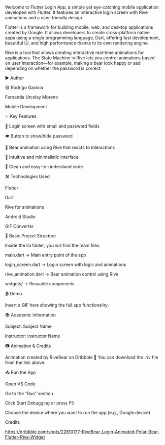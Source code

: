 Welcome to Flutter Login App, a simple yet eye-catching mobile application developed with Flutter.
It features an interactive login screen with Rive animations and a user-friendly design.

Flutter is a framework for building mobile, web, and desktop applications created by Google. It allows developers to create cross-platform native apps using a single programming language, Dart, offering fast development, beautiful UI, and high performance thanks to its own rendering engine.

Rive is a tool that allows creating interactive real-time animations for applications. The State Machine in Rive lets you control animations based on user interaction—for example, making a bear look happy or sad depending on whether the password is correct.

▶️ Author

😄 Rodrigo Gaxiola

Fernanda Urcelay Moreno

Mobile Development

✨ Key Features

🔑 Login screen with email and password fields

👁️ Button to show/hide password

🐻 Bear animation using Rive that reacts to interactions

📱 Intuitive and minimalistic interface

🚀 Clean and easy-to-understand code

🛠️ Technologies Used

Flutter

Dart

Rive
 for animations

Android Studio

GIF Converter

📂 Basic Project Structure

Inside the lib folder, you will find the main files:

main.dart → Main entry point of the app

login_screen.dart → Login screen with logic and animations

rive_animation.dart → Bear animation control using Rive

widgets/ → Reusable components

🎬 Demo

Insert a GIF here showing the full app functionality:


📚 Academic Information

Subject: Subject Name

Instructor: Instructor Name

📷 Animation & Credits

Animation created by RiveBear on Dribbble
 🐻
You can download the .riv file from the link above.

📥 Run the App

Open VS Code

Go to the "Run" section

Click Start Debugging or press F5

Choose the device where you want to run the app (e.g., Google device)

Credits

https://dribbble.com/shots/22810177-RiveBear-Login-Animated-Polar-Bear-Flutter-Rive-Widget


